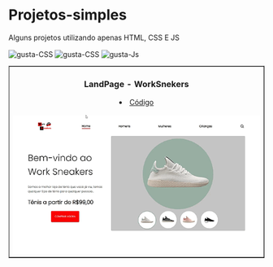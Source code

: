 # Projetos-simples
<p>Alguns projetos utilizando apenas HTML, CSS E JS</p>

<tr>
    <td>
       <img align="center" alt="gusta-CSS" src="https://img.shields.io/badge/HTML5-E34F26?style=for-the-badge&logo=html5&logoColor=white">
    </td>
   
   <td>
      <img align="center" alt="gusta-CSS" src="https://img.shields.io/badge/CSS3-1572B6?style=for-the-badge&logo=css3&logoColor=white">
   </td>
   
   <td>
      <img align="center" alt="gusta-Js" src="https://img.shields.io/badge/JavaScript-F7DF1E?style=for-the-badge&logo=javascript&logoColor=black">
    </td>
</tr>
  
  <table border="1">
  <tr>
    <td>
        <h3 align="center">LandPage - WorkSnekers</h3>
        <li align="center"><a href="https://github.com/nomegustaa/Projetos-simples/tree/main/LandPage-WorkSnekers"> Código</a></li><br>
        <a href="https://github.com/nomegustaa/Projetos-simples/blob/main/gif/LandPage.gif"><img src="./gif/LandPage.gif" width="500px"></a>
    </td>
  </tr>
     
</table>

